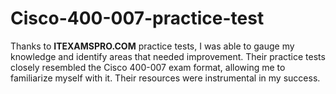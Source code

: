# Cisco-400-007-practice-test
Thanks to **ITEXAMSPRO.COM** practice tests, I was able to gauge my knowledge and identify areas that needed improvement. Their practice tests closely resembled the Cisco 400-007 exam format, allowing me to familiarize myself with it. Their resources were instrumental in my success.
